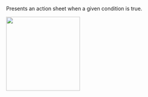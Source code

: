
Presents an action sheet when a given condition is true.





<img src="https://user-images.githubusercontent.com/44741544/139469945-0856e9a8-f7a0-439c-9065-6b086c4c4c93.gif" width="200">

